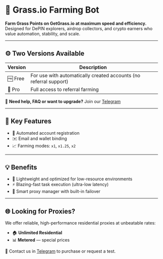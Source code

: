 # 🌿 Grass.io Farming Bot

**Farm Grass Points on GetGrass.io at maximum speed and efficiency.**  
Designed for DePIN explorers, airdrop collectors, and crypto earners who value automation, stability, and scale.

---

## ⚙️ Two Versions Available

| Version      | Description                                                                 |
|--------------|-----------------------------------------------------------------------------|
| 🆓 Free       | For use with automatically created accounts (no referral support)           |
| 💎 Pro        | Full access to referral farming |

📩 **Need help, FAQ or want to upgrade?** Join our [Telegram](https://t.me/+hnLXENxLVDRkYTdi)

---

## 🚀 Key Features

- 🔄 Automated account registration  
- ✉️ Email and wallet binding  
- 📈 Farming modes: `x1`, `x1.25`, `x2`  

---

## 💡 Benefits

- 🧠 Lightweight and optimized for low-resource environments  
- ⚡ Blazing-fast task execution (ultra-low latency)  
- 🧩 Smart proxy manager with built-in failover  

---

## 🌐 Looking for Proxies?

We offer reliable, high-performance residential proxies at unbeatable rates:

- 🏠 **Unlimited Residential**  
- 📊 **Metered** — special prices

💬 Contact us in [Telegram](https://t.me/+hnLXENxLVDRkYTdi) to purchase or request a test.
